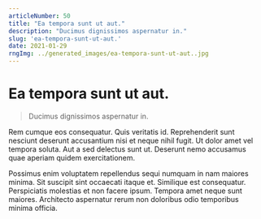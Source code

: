 ```yaml
---
articleNumber: 50
title: "Ea tempora sunt ut aut."
description: "Ducimus dignissimos aspernatur in."
slug: 'ea-tempora-sunt-ut-aut.'
date: 2021-01-29
rngImg: ../generated_images/ea-tempora-sunt-ut-aut..jpg
---
```


# Ea tempora sunt ut aut.

> Ducimus dignissimos aspernatur in.

Rem cumque eos consequatur. Quis veritatis id. Reprehenderit sunt nesciunt deserunt accusantium nisi et neque nihil fugit. Ut dolor amet vel tempora soluta. Aut a sed delectus sunt ut. Deserunt nemo accusamus quae aperiam quidem exercitationem.
 Possimus enim voluptatem repellendus sequi numquam in nam maiores minima. Sit suscipit sint occaecati itaque et. Similique est consequatur. Perspiciatis molestias et non facere ipsum. Tempora amet neque sunt maiores. Architecto aspernatur rerum non doloribus odio temporibus minima officia.
